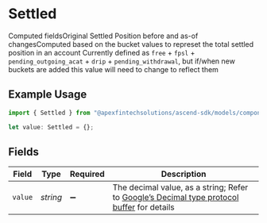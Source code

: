 # Settled

Computed fieldsOriginal Settled Position before and as-of changesComputed based on the bucket values to represet the total settled position in an account  Currently defined as `free` + `fpsl` + `pending_outgoing_acat` + `drip` + `pending_withdrawal`, but if/when new buckets are added this value will need to change to reflect them

## Example Usage

```typescript
import { Settled } from "@apexfintechsolutions/ascend-sdk/models/components";

let value: Settled = {};
```

## Fields

| Field                                                                                                                                                                                                              | Type                                                                                                                                                                                                               | Required                                                                                                                                                                                                           | Description                                                                                                                                                                                                        |
| ------------------------------------------------------------------------------------------------------------------------------------------------------------------------------------------------------------------ | ------------------------------------------------------------------------------------------------------------------------------------------------------------------------------------------------------------------ | ------------------------------------------------------------------------------------------------------------------------------------------------------------------------------------------------------------------ | ------------------------------------------------------------------------------------------------------------------------------------------------------------------------------------------------------------------ |
| `value`                                                                                                                                                                                                            | *string*                                                                                                                                                                                                           | :heavy_minus_sign:                                                                                                                                                                                                 | The decimal value, as a string; Refer to [Google’s Decimal type protocol buffer](https://github.com/googleapis/googleapis/blob/40203ca1880849480bbff7b8715491060bbccdf1/google/type/decimal.proto#L33) for details |